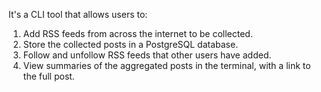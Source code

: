 It's a CLI tool that allows users to:

1) Add RSS feeds from across the internet to be collected.
2) Store the collected posts in a PostgreSQL database.
3) Follow and unfollow RSS feeds that other users have added.
4) View summaries of the aggregated posts in the terminal, with a link to the full post.
